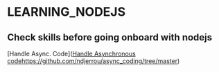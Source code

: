 # LEARNING_NODEJS

## Check skills before going onboard with nodejs

[Handle Async. Code]([Handle Asynchronous code](https://github.com/ndjerrou/async_coding/tree/master)https://github.com/ndjerrou/async_coding/tree/master)
